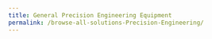 ```yaml
---
title: General Precision Engineering Equipment
permalink: /browse-all-solutions-Precision-Engineering/
---
```



